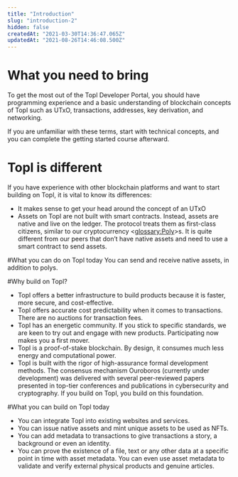 ```yaml
---
title: "Introduction"
slug: "introduction-2"
hidden: false
createdAt: "2021-03-30T14:36:47.065Z"
updatedAt: "2021-08-26T14:46:08.500Z"
---
```

# What you need to bring
To get the most out of the Topl Developer Portal, you should have programming experience and a basic understanding of blockchain concepts of Topl such as UTxO, transactions, addresses, key derivation, and networking.

If you are unfamiliar with these terms, start with technical concepts, and you can complete the getting started course afterward. 

# Topl is different
If you have experience with other blockchain platforms and want to start building on Topl, it is vital to know its differences:

* It makes sense to get your head around the concept of an UTxO
* Assets on Topl are not built with smart contracts. Instead, assets are native and live on the ledger. The protocol treats them as first-class citizens, similar to our cryptocurrency <<glossary:Poly>>s. It is quite different from our peers that don’t have native assets and need to use a smart contract to send assets.

#What you can do on Topl today
You can send and receive native assets, in addition to polys.

#Why build on Topl?
* Topl offers a better infrastructure to build products because it is faster, more secure, and cost-effective.
* Topl offers accurate cost predictability when it comes to transactions. There are no auctions for transaction fees.
* Topl has an energetic community. If you stick to specific standards, we are keen to try out and engage with new products. Participating now makes you a first mover.
* Topl is a proof-of-stake blockchain. By design, it consumes much less energy and computational power.
* Topl is built with the rigor of high-assurance formal development methods. The consensus mechanism Ouroboros (currently under development) was delivered with several peer-reviewed papers presented in top-tier conferences and publications in cybersecurity and cryptography. If you build on Topl, you build on this foundation.

#What you can build on Topl today
* You can integrate Topl into existing websites and services.
* You can issue native assets and mint unique assets to be used as NFTs.
* You can add metadata to transactions to give transactions a story, a background or even an identity.
* You can prove the existence of a file, text or any other data at a specific point in time with asset metadata. You can even use asset metadata to validate and verify external physical products and genuine articles.